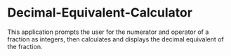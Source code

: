 # Decimal-Equivalent-Calculator
This application prompts the user for the numerator and operator of a fraction as integers, then calculates and displays the decimal equivalent of the fraction.
